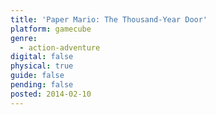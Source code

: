```yaml
---
title: 'Paper Mario: The Thousand-Year Door'
platform: gamecube
genre:
  - action-adventure
digital: false
physical: true
guide: false
pending: false
posted: 2014-02-10
---
```

